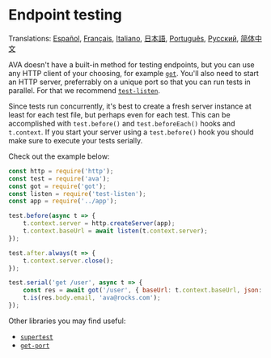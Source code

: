 # Endpoint testing

Translations: [Español](https://github.com/avajs/ava-docs/blob/master/es_ES/docs/recipes/endpoint-testing.md), [Français](https://github.com/avajs/ava-docs/blob/master/fr_FR/docs/recipes/endpoint-testing.md), [Italiano](https://github.com/avajs/ava-docs/blob/master/it_IT/docs/recipes/endpoint-testing.md), [日本語](https://github.com/avajs/ava-docs/blob/master/ja_JP/docs/recipes/endpoint-testing.md), [Português](https://github.com/avajs/ava-docs/blob/master/pt_BR/docs/recipes/endpoint-testing.md), [Русский](https://github.com/avajs/ava-docs/blob/master/ru_RU/docs/recipes/endpoint-testing.md), [简体中文](https://github.com/avajs/ava-docs/blob/master/zh_CN/docs/recipes/endpoint-testing.md)

AVA doesn't have a built-in method for testing endpoints, but you can use any HTTP client of your choosing, for example [`got`](https://github.com/sindresorhus/got). You'll also need to start an HTTP server, preferrably on a unique port so that you can run tests in parallel. For that we recommend [`test-listen`](https://github.com/zeit/test-listen).

Since tests run concurrently, it's best to create a fresh server instance at least for each test file, but perhaps even for each test. This can be accomplished with `test.before()` and `test.beforeEach()` hooks and `t.context`. If you start your server using a `test.before()` hook you should make sure to execute your tests serially.

Check out the example below:

```js
const http = require('http');
const test = require('ava');
const got = require('got');
const listen = require('test-listen');
const app = require('../app');

test.before(async t => {
	t.context.server = http.createServer(app);
	t.context.baseUrl = await listen(t.context.server);
});

test.after.always(t => {
	t.context.server.close();
});

test.serial('get /user', async t => {
	const res = await got('/user', { baseUrl: t.context.baseUrl, json: true });
	t.is(res.body.email, 'ava@rocks.com');
});
```

Other libraries you may find useful: 

- [`supertest`](https://github.com/visionmedia/supertest)
- [`get-port`](https://github.com/sindresorhus/get-port)

